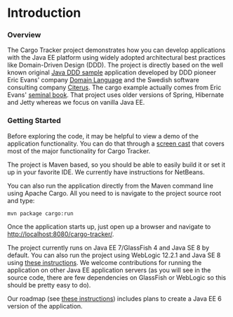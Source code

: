 # Introduction

### Overview

The Cargo Tracker project demonstrates how you can develop applications with the Java EE platform using widely adopted architectural best practices like Domain-Driven Design \(DDD\). The project is directly based on the well known original [Java DDD sample](http://dddsample.sourceforge.net/) application developed by DDD pioneer Eric Evans' company [Domain Language](http://domainlanguage.com/) and the Swedish software consulting company [Citerus](http://www.citerus.se/). The cargo example actually comes from Eric Evans' [seminal book](http://www.amazon.com/Domain-Driven-Design-Tackling-Complexity-Software/dp/0321125215). That project uses older versions of Spring, Hibernate and Jetty whereas we focus on vanilla Java EE.

### Getting Started

Before exploring the code, it may be helpful to view a demo of the application functionality. You can do that through a [screen cast](http://git.delabassee.com/ct/demo.html) that covers most of the major functionality for Cargo Tracker.

The project is Maven based, so you should be able to easily build it or set it up in your favorite IDE. We currently have instructions for NetBeans.

You can also run the application directly from the Maven command line using Apache Cargo. All you need to is navigate to the project source root and type:

 `mvn package cargo:run`

Once the application starts up, just open up a browser and navigate to [http://localhost:8080/cargo-tracker/](http://localhost:8080/cargo-tracker/).

The project currently runs on Java EE 7/GlassFish 4 and Java SE 8 by default. You can also run the project using WebLogic 12.2.1 and Java SE 8 using [these instructions](http://git.delabassee.com/ct/WlsHowTo.html). We welcome contributions for running the application on other Java EE application servers \(as you will see in the source code, there are few dependencies on GlassFish or WebLogic so this should be pretty easy to do\).

Our roadmap \(see [these instructions](http://java.net/jira/browse/CARGOTRACKER)\) includes plans to create a Java EE 6 version of the application.

